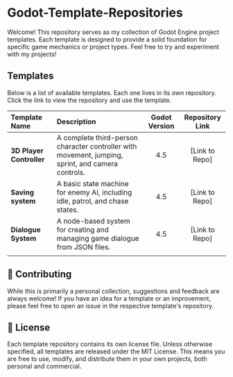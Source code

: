 # Godot-Template-Repositories

Welcome! This repository serves as my collection of Godot Engine project templates. Each template is designed to provide a solid foundation for specific game mechanics or project types. Feel free to try and experiment with my projects!

## Templates

Below is a list of available templates. Each one lives in its own repository. Click the link to view the repository and use the template.

| Template Name | Description | Godot Version | Repository Link |
| :---------------- | :------------------------------------------------------ | :--------------: | :----------------------------------------------------------: |
| **3D Player Controller** | A complete third-person character controller with movement, jumping, sprint, and camera controls. | 4.5 | [Link to Repo] |
| **Saving system** | A basic state machine for enemy AI, including idle, patrol, and chase states. | 4.5 | [Link to Repo] |
| **Dialogue System** | A node-based system for creating and managing game dialogue from JSON files. | 4.5 | [Link to Repo] |
| | | | |

## 🤝 Contributing
While this is primarily a personal collection, suggestions and feedback are always welcome! If you have an idea for a template or an improvement, please feel free to open an issue in the respective template's repository.

## 📄 License
Each template repository contains its own license file. Unless otherwise specified, all templates are released under the MIT License. This means you are free to use, modify, and distribute them in your own projects, both personal and commercial.
